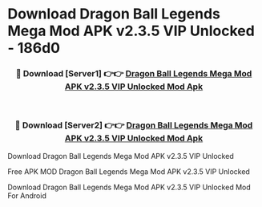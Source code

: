 # Download Dragon Ball Legends Mega Mod APK v2.3.5 VIP Unlocked - 186d0



<div align="center">
<h3>🔴 Download [Server1] 👉👉 <a href="https://momento.my/?title=Dragon_Ball_Legends_Mega_Mod_APK_v2.3.5_VIP_Unlocked">Dragon Ball Legends Mega Mod APK v2.3.5 VIP Unlocked Mod Apk</a></h3><br>

<h3>🔴 Download [Server2] 👉👉 <a href="https://momento.my/?title=Dragon_Ball_Legends_Mega_Mod_APK_v2.3.5_VIP_Unlocked">Dragon Ball Legends Mega Mod APK v2.3.5 VIP Unlocked Mod Apk</a></h3>
</div>



Download Dragon Ball Legends Mega Mod APK v2.3.5 VIP Unlocked 

Free APK MOD Dragon Ball Legends Mega Mod APK v2.3.5 VIP Unlocked 

Download Dragon Ball Legends Mega Mod APK v2.3.5 VIP Unlocked Mod For Android
